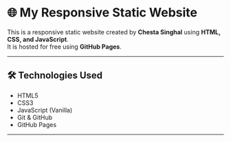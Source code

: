 # 🌐 My Responsive Static Website

This is a responsive static website created by **Chesta Singhal** using **HTML, CSS, and JavaScript**.  
It is hosted for free using **GitHub Pages**.

---



## 🛠️ Technologies Used
- HTML5
- CSS3
- JavaScript (Vanilla)
- Git & GitHub
- GitHub Pages

---


